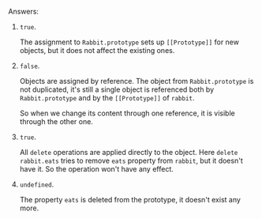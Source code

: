 
Answers:

1. `true`. 

    The assignment to `Rabbit.prototype` sets up `[[Prototype]]` for new objects, but it does not affect the existing ones. 

2. `false`. 

    Objects are assigned by reference. The object from `Rabbit.prototype` is not duplicated, it's still a single object is referenced both by `Rabbit.prototype` and by the `[[Prototype]]` of `rabbit`. 

    So when we change its content through one reference, it is visible through the other one.

3. `true`.

    All `delete` operations are applied directly to the object. Here `delete rabbit.eats` tries to remove `eats` property from `rabbit`, but it doesn't have it. So the operation won't have any effect.

4. `undefined`.

    The property `eats` is deleted from the prototype, it doesn't exist any more.
